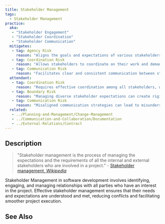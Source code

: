 ```yaml
---
title: Stakeholder Management
tags: 
  - Stakeholder Management
practice:
  aka: 
   - "Stakeholder Engagement"
   - "Stakeholder Coordination"
   - "Stakeholder Communication"
  mitigates:
   - tag: Agency Risk
     reason: "Aligns the goals and expectations of various stakeholders, reducing conflicts."
   - tag: Coordination Risk
     reason: "Allows stakeholders to coordinate on their work and demands."
   - tag: Communication Risk
     reason: "Facilitates clear and consistent communication between stakeholders."
  attendant:
   - tag: Coordination Risk
     reason: "Requires effective coordination among all stakeholders, which can be challenging."
   - tag: Boundary Risk
     reason: "Managing diverse stakeholder expectations can create rigid boundaries."
   - tag: Communication Risk
     reason: "Misaligned communication strategies can lead to misunderstandings and conflicts."
  related:
   - ../Planning-and-Management/Change-Management
   - ../Communication-and-Collaboration/Documentation
   - ../External-Relations/Contract
---
```


<PracticeIntro details={frontMatter} /> 

## Description

> "Stakeholder management is the process of managing the expectations and the requirements of all the internal and external stakeholders who are involved in a project." - [Stakeholder management, _Wikipedia_](https://en.wikipedia.org/wiki/Stakeholder_management)

Stakeholder Management in software development involves identifying, engaging, and managing relationships with all parties who have an interest in the project. Effective stakeholder management ensures that their needs and expectations are understood and met, reducing conflicts and facilitating smoother project execution.

## See Also

<TagList tag="Stakeholder Management" />
